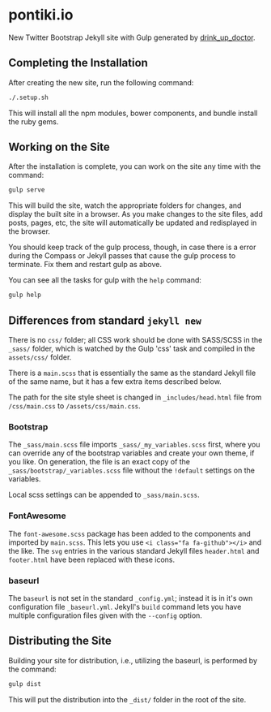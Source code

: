 # pontiki.io

New Twitter Bootstrap Jekyll site with Gulp generated by
[drink_up_doctor](https://github.com/tamouse/drink_up_doctor).

## Completing the Installation

After creating the new site, run the following command:

``` bash
./.setup.sh
```

This will install all the npm modules, bower components, and bundle
install the ruby gems.

## Working on the Site

After the installation is complete, you can work on the site any time
with the command:

``` bash
gulp serve
```

This will build the site, watch the appropriate folders for changes,
and display the built site in a browser. As you make changes to the
site files, add posts, pages, etc, the site will automatically be
updated and redisplayed in the browser.

You should keep track of the gulp process, though, in case there is a
error during the Compass or Jekyll passes that cause the gulp process
to terminate. Fix them and restart gulp as above.

You can see all the tasks for gulp with the `help` command:

``` bash
gulp help
```
## Differences from standard `jekyll new`

There is no `css/` folder; all CSS work should be done with SASS/SCSS
in the `_sass/` folder, which is watched by the Gulp 'css' task and
compiled in the `assets/css/` folder.

There is a `main.scss` that is essentially the same as the standard
Jekyll file of the same name, but it has a few extra items described
below.

The path for the site style sheet is changed in `_includes/head.html`
file from `/css/main.css` to `/assets/css/main.css`.

### Bootstrap

The `_sass/main.scss` file imports `_sass/_my_variables.scss` first,
where you can override any of the bootstrap variables and create your
own theme, if you like. On generation, the file is an exact copy of
the `_sass/bootstrap/_variables.scss` file without the `!default`
settings on the variables.

Local scss settings can be appended to `_sass/main.scss`.

### FontAwesome

The `font-awesome.scss` package has been added to the components and
imported by `main.scss`. This lets you use `<i class="fa
fa-github"></i>` and the like. The `svg` entries in the various
standard Jekyll files `header.html` and `footer.html` have been
replaced with these icons.

### baseurl

The `baseurl` is not set in the standard `_config.yml`; instead it is
in it's own configuration file `_baseurl.yml`. Jekyll's `build`
command lets you have multiple configuration files given with the
`--config` option.

## Distributing the Site

Building your site for distribution, i.e., utilizing the baseurl, is
performed by the command:

``` bash
gulp dist
```

This will put the distribution into the `_dist/` folder in the root of
the site.
